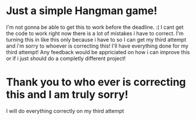 # Just a simple Hangman game!
I'm not gonna be able to get this to work before the deadline. :(
I cant get the code to work right now there is a lot of mistakes i have to correct.
I'm turning this in like this only because i have to so I can get my third attempt and i'm sorry to whoever is correcting this!
I'll have everything done for my third attempt!
Any feedback would be appriciated on how i can improve this or if i just should do a completly different project!

# Thank you to who ever is correcting this and I am truly sorry!
I will do everything correctly on my third attempt